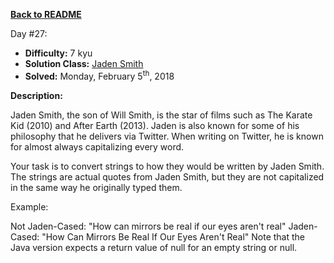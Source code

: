 ﻿<a href=https://github.com/hlais/Kata---a---Day><b>Back to README</b><a>

Day #27: 

* <b>Difficulty:</b> 7 kyu
* <b>Solution Class:</b> [Jaden Smith](Casting%20First%20String.cs)
* <b>Solved:</b> Monday, February 5<sup>th</sup>, 2018

<b>Description:</b>

Jaden Smith, the son of Will Smith, is the star of films such as The Karate Kid (2010) and After Earth (2013). Jaden is also known for some of his philosophy that he delivers via Twitter. When writing on Twitter, he is known for almost always capitalizing every word.

Your task is to convert strings to how they would be written by Jaden Smith. The strings are actual quotes from Jaden Smith, but they are not capitalized in the same way he originally typed them.

Example:

Not Jaden-Cased: "How can mirrors be real if our eyes aren't real"
Jaden-Cased:     "How Can Mirrors Be Real If Our Eyes Aren't Real"
Note that the Java version expects a return value of null for an empty string or null.

